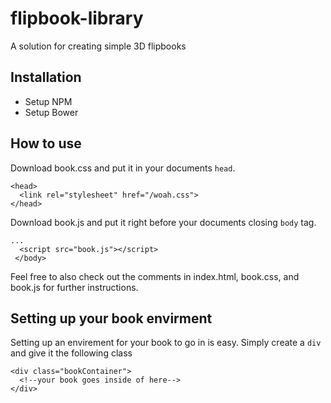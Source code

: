 # flipbook-library
A solution for creating simple 3D flipbooks

## Installation
- Setup NPM
- Setup Bower

## How to use
Download book.css and put it in your documents ```head```.
```
<head>
  <link rel="stylesheet" href="/woah.css">
</head>
```

Download book.js and put it right before your documents closing ```body``` tag.
```
...
  <script src="book.js"></script>
 </body>
```
Feel free to also check out the comments in index.html, book.css, and book.js for further instructions.
## Setting up your book envirment 
Setting up an envirement for your book to go in is easy. Simply create a ```div``` and give it the following class

```
<div class="bookContainer">
  <!--your book goes inside of here-->
</div>
```
